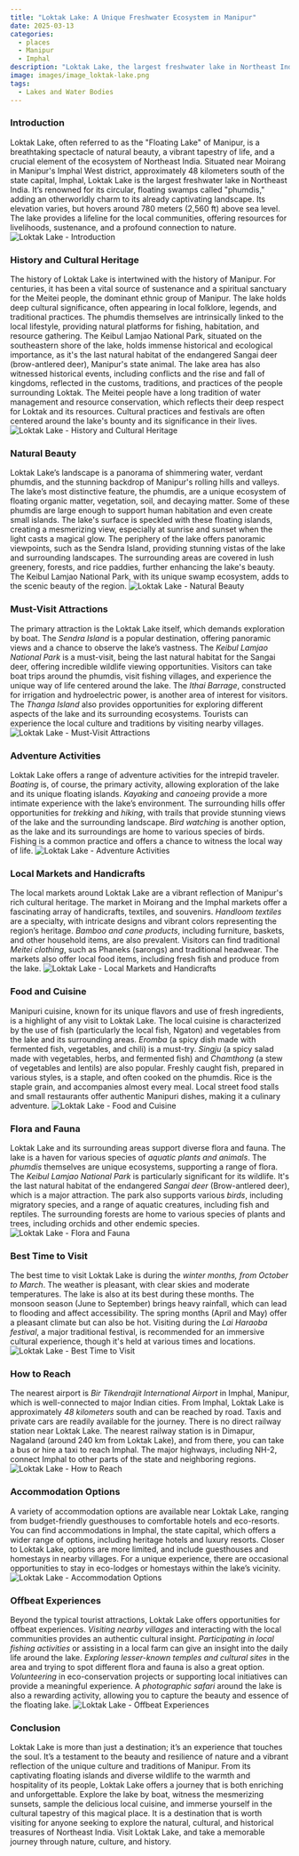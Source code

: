 ```yaml
---
title: "Loktak Lake: A Unique Freshwater Ecosystem in Manipur"
date: 2025-03-13
categories:
  - places
  - Manipur
  - Imphal
description: "Loktak Lake, the largest freshwater lake in Northeast India, is a unique ecosystem located in Manipur. It is famous for its floating islands called 'phumdis', which are clusters of vegetation and soil that support diverse flora and fauna. The lake is also home to rare species of fish and birds, making it an important conservation site."
image: images/image_loktak-lake.png
tags: 
  - Lakes and Water Bodies
---
```



### **Introduction**

Loktak Lake, often referred to as the "Floating Lake" of Manipur, is a breathtaking spectacle of natural beauty, a vibrant tapestry of life, and a crucial element of the ecosystem of Northeast India. Situated near Moirang in Manipur's Imphal West district, approximately 48 kilometers south of the state capital, Imphal, Loktak Lake is the largest freshwater lake in Northeast India. It’s renowned for its circular, floating swamps called "phumdis," adding an otherworldly charm to its already captivating landscape. Its elevation varies, but hovers around 780 meters (2,560 ft) above sea level. The lake provides a lifeline for the local communities, offering resources for livelihoods, sustenance, and a profound connection to nature. <img src="placeholder_loktak_lake_introduction.jpg" alt="Loktak Lake - Introduction">

### **History and Cultural Heritage**

The history of Loktak Lake is intertwined with the history of Manipur. For centuries, it has been a vital source of sustenance and a spiritual sanctuary for the Meitei people, the dominant ethnic group of Manipur. The lake holds deep cultural significance, often appearing in local folklore, legends, and traditional practices. The phumdis themselves are intrinsically linked to the local lifestyle, providing natural platforms for fishing, habitation, and resource gathering. The Keibul Lamjao National Park, situated on the southeastern shore of the lake, holds immense historical and ecological importance, as it's the last natural habitat of the endangered Sangai deer (brow-antlered deer), Manipur's state animal. The lake area has also witnessed historical events, including conflicts and the rise and fall of kingdoms, reflected in the customs, traditions, and practices of the people surrounding Loktak. The Meitei people have a long tradition of water management and resource conservation, which reflects their deep respect for Loktak and its resources. Cultural practices and festivals are often centered around the lake's bounty and its significance in their lives. <img src="placeholder_loktak_lake_history.jpg" alt="Loktak Lake - History and Cultural Heritage">

### **Natural Beauty**

Loktak Lake’s landscape is a panorama of shimmering water, verdant phumdis, and the stunning backdrop of Manipur's rolling hills and valleys. The lake’s most distinctive feature, the phumdis, are a unique ecosystem of floating organic matter, vegetation, soil, and decaying matter. Some of these phumdis are large enough to support human habitation and even create small islands. The lake's surface is speckled with these floating islands, creating a mesmerizing view, especially at sunrise and sunset when the light casts a magical glow. The periphery of the lake offers panoramic viewpoints, such as the Sendra Island, providing stunning vistas of the lake and surrounding landscapes. The surrounding areas are covered in lush greenery, forests, and rice paddies, further enhancing the lake's beauty. The Keibul Lamjao National Park, with its unique swamp ecosystem, adds to the scenic beauty of the region. <img src="placeholder_loktak_lake_natural_beauty.jpg" alt="Loktak Lake - Natural Beauty">

### **Must-Visit Attractions**

The primary attraction is the Loktak Lake itself, which demands exploration by boat. The *Sendra Island* is a popular destination, offering panoramic views and a chance to observe the lake’s vastness. The *Keibul Lamjao National Park* is a must-visit, being the last natural habitat for the Sangai deer, offering incredible wildlife viewing opportunities. Visitors can take boat trips around the phumdis, visit fishing villages, and experience the unique way of life centered around the lake. The *Ithai Barrage*, constructed for irrigation and hydroelectric power, is another area of interest for visitors. The *Thanga Island* also provides opportunities for exploring different aspects of the lake and its surrounding ecosystems. Tourists can experience the local culture and traditions by visiting nearby villages. <img src="placeholder_loktak_lake_attractions.jpg" alt="Loktak Lake - Must-Visit Attractions">

### **Adventure Activities**

Loktak Lake offers a range of adventure activities for the intrepid traveler. *Boating* is, of course, the primary activity, allowing exploration of the lake and its unique floating islands. *Kayaking* and *canoeing* provide a more intimate experience with the lake’s environment. The surrounding hills offer opportunities for *trekking* and *hiking*, with trails that provide stunning views of the lake and the surrounding landscape. *Bird watching* is another option, as the lake and its surroundings are home to various species of birds. Fishing is a common practice and offers a chance to witness the local way of life. <img src="placeholder_loktak_lake_adventure.jpg" alt="Loktak Lake - Adventure Activities">

### **Local Markets and Handicrafts**

The local markets around Loktak Lake are a vibrant reflection of Manipur's rich cultural heritage. The market in Moirang and the Imphal markets offer a fascinating array of handicrafts, textiles, and souvenirs. *Handloom textiles* are a specialty, with intricate designs and vibrant colors representing the region’s heritage. *Bamboo and cane products*, including furniture, baskets, and other household items, are also prevalent. Visitors can find traditional *Meitei clothing*, such as Phaneks (sarongs) and traditional headwear. The markets also offer local food items, including fresh fish and produce from the lake. <img src="placeholder_loktak_lake_markets.jpg" alt="Loktak Lake - Local Markets and Handicrafts">

### **Food and Cuisine**

Manipuri cuisine, known for its unique flavors and use of fresh ingredients, is a highlight of any visit to Loktak Lake. The local cuisine is characterized by the use of fish (particularly the local fish, Ngaton) and vegetables from the lake and its surrounding areas. *Eromba* (a spicy dish made with fermented fish, vegetables, and chili) is a must-try. *Singju* (a spicy salad made with vegetables, herbs, and fermented fish) and *Chamthong* (a stew of vegetables and lentils) are also popular. Freshly caught fish, prepared in various styles, is a staple, and often cooked on the phumdis. Rice is the staple grain, and accompanies almost every meal. Local street food stalls and small restaurants offer authentic Manipuri dishes, making it a culinary adventure. <img src="placeholder_loktak_lake_food.jpg" alt="Loktak Lake - Food and Cuisine">

### **Flora and Fauna**

Loktak Lake and its surrounding areas support diverse flora and fauna. The lake is a haven for various species of *aquatic plants and animals*. The *phumdis* themselves are unique ecosystems, supporting a range of flora. The *Keibul Lamjao National Park* is particularly significant for its wildlife. It's the last natural habitat of the endangered *Sangai deer* (Brow-antlered deer), which is a major attraction. The park also supports various *birds*, including migratory species, and a range of aquatic creatures, including fish and reptiles. The surrounding forests are home to various species of plants and trees, including orchids and other endemic species. <img src="placeholder_loktak_lake_flora_fauna.jpg" alt="Loktak Lake - Flora and Fauna">

### **Best Time to Visit**

The best time to visit Loktak Lake is during the *winter months, from October to March*. The weather is pleasant, with clear skies and moderate temperatures. The lake is also at its best during these months. The monsoon season (June to September) brings heavy rainfall, which can lead to flooding and affect accessibility. The spring months (April and May) offer a pleasant climate but can also be hot. Visiting during the *Lai Haraoba festival*, a major traditional festival, is recommended for an immersive cultural experience, though it's held at various times and locations. <img src="placeholder_loktak_lake_best_time.jpg" alt="Loktak Lake - Best Time to Visit">

### **How to Reach**

The nearest airport is *Bir Tikendrajit International Airport* in Imphal, Manipur, which is well-connected to major Indian cities. From Imphal, Loktak Lake is approximately *48 kilometers* south and can be reached by road. Taxis and private cars are readily available for the journey. There is no direct railway station near Loktak Lake. The nearest railway station is in Dimapur, Nagaland (around 240 km from Loktak Lake), and from there, you can take a bus or hire a taxi to reach Imphal. The major highways, including NH-2, connect Imphal to other parts of the state and neighboring regions. <img src="placeholder_loktak_lake_reach.jpg" alt="Loktak Lake - How to Reach">

### **Accommodation Options**

A variety of accommodation options are available near Loktak Lake, ranging from budget-friendly guesthouses to comfortable hotels and eco-resorts. You can find accommodations in Imphal, the state capital, which offers a wider range of options, including heritage hotels and luxury resorts. Closer to Loktak Lake, options are more limited, and include guesthouses and homestays in nearby villages. For a unique experience, there are occasional opportunities to stay in eco-lodges or homestays within the lake’s vicinity. <img src="placeholder_loktak_lake_accommodation.jpg" alt="Loktak Lake - Accommodation Options">

### **Offbeat Experiences**

Beyond the typical tourist attractions, Loktak Lake offers opportunities for offbeat experiences. *Visiting nearby villages* and interacting with the local communities provides an authentic cultural insight. *Participating in local fishing activities* or assisting in a local farm can give an insight into the daily life around the lake. *Exploring lesser-known temples and cultural sites* in the area and trying to spot different flora and fauna is also a great option. *Volunteering* in eco-conservation projects or supporting local initiatives can provide a meaningful experience. A *photographic safari* around the lake is also a rewarding activity, allowing you to capture the beauty and essence of the floating lake. <img src="placeholder_loktak_lake_offbeat.jpg" alt="Loktak Lake - Offbeat Experiences">

### **Conclusion**

Loktak Lake is more than just a destination; it’s an experience that touches the soul. It’s a testament to the beauty and resilience of nature and a vibrant reflection of the unique culture and traditions of Manipur. From its captivating floating islands and diverse wildlife to the warmth and hospitality of its people, Loktak Lake offers a journey that is both enriching and unforgettable. Explore the lake by boat, witness the mesmerizing sunsets, sample the delicious local cuisine, and immerse yourself in the cultural tapestry of this magical place. It is a destination that is worth visiting for anyone seeking to explore the natural, cultural, and historical treasures of Northeast India. Visit Loktak Lake, and take a memorable journey through nature, culture, and history.


